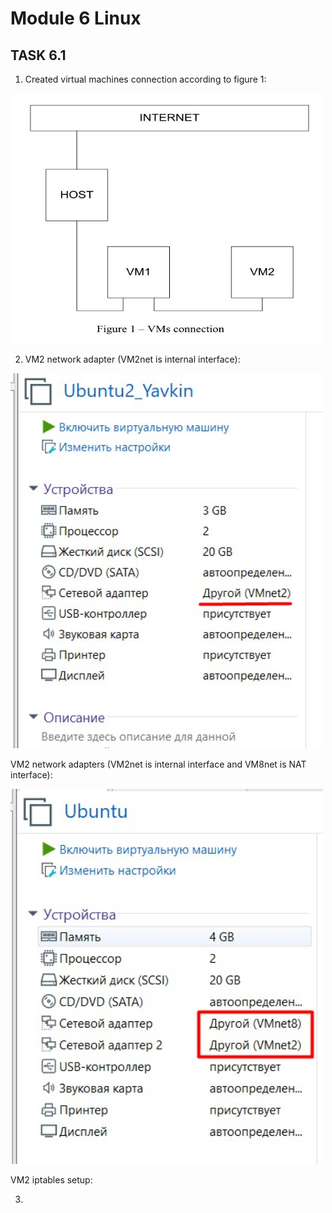 # Module 6 Linux

## TASK 6.1


1.  Created virtual machines connection according to figure 1: 

<img src="screenshots/Screenshot_1.jpg" height="400px" width="500px" >

2. VM2 network adapter (VM2net is internal interface):

<img src="screenshots/Screenshot_2.jpg" height="600px" width="500px" >

VM2 network adapters (VM2net is internal interface and VM8net is NAT interface):

<img src="screenshots/Screenshot_3.jpg" height="600px" width="500px" >

VM2 iptables setup:




3. 
